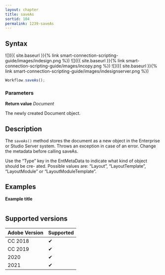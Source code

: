 ```yaml
---
layout: chapter
title: saveAs
sortid: 104
permalink: 1239-saveAs
---
```

## Syntax

![]({{ site.baseurl }}{% link smart-connection-scripting-guide/images/indesign.png %}) ![]({{ site.baseurl }}{% link smart-connection-scripting-guide/images/incopy.png %}) ![]({{ site.baseurl }}{% link smart-connection-scripting-guide/images/indesignserver.png %})
```javascript
Workflow.saveAs();
```

### Parameters

**Return value** *Document*

The newly created Document object.

## Description

The `saveAs()` method stores the document as a new object in the Enterprise or Studio Server system. Throws an exception in case of an error. Change the metadata before calling saveAs.

Use the “Type” key in the EntMetaData to indicate what kind of object should be cre- ated. Possible values are: “Layout”, “LayoutTemplate”, “LayoutModule” or “LayoutModuleTemplate”.

## Examples

**Example title**

```javascript

```

## Supported versions

| Adobe Version | Supported |
|---------------|-----------|
| CC 2018       | ✔         |
| CC 2019       | ✔         |
| 2020          | ✔         |
| 2021          | ✔         |
